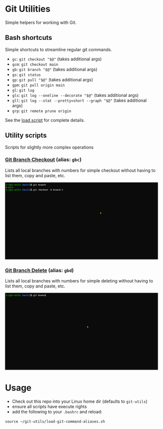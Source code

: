 # Git Utilities

Simple helpers for working with Git.

## Bash shortcuts

Simple shortcuts to streamline regular git commands.

* `gc`: `git checkout "$@"` (takes additional args)
* `gcm`: `git checkout main`
* `gb`: `git branch "$@"` (takes additional args)
* `gs`: `git status`
* `gp`: `git pull "$@"` (takes additional args)
* `gpm`: `git pull origin main`
* `gl`: `git log`
* `gls`: `git log --oneline --decorate "$@"` (takes additional args)
* `gll`: `git log --stat --pretty=short --graph "$@"` (takes additional args)
* `grp`: `git remote prune origin`

See the [load script](load-git-command-aliases.sh) for complete details.

## Utility scripts
Scripts for slightly more complex operations

### [Git Branch Checkout](git-branch-checkout.sh) (alias: `gbc`)
Lists all local branches with numbers for simple checkout without having to list them, copy and paste, etc.

![](docs/git-utils-checkout.gif)

### [Git Branch Delete](git-branch-delete.sh) (alias: `gbd`)
Lists all local branches with numbers for simple deleting without having to list them, copy and paste, etc.

![](docs/git-utils-delete.gif)

# Usage
* Check out this repo into your Linux home dir (defaults to `git-utils`)
* ensure all scripts have execute rights
* add the following to your `.bashrc` and reload:

```source ~/git-utils/load-git-command-aliases.sh```